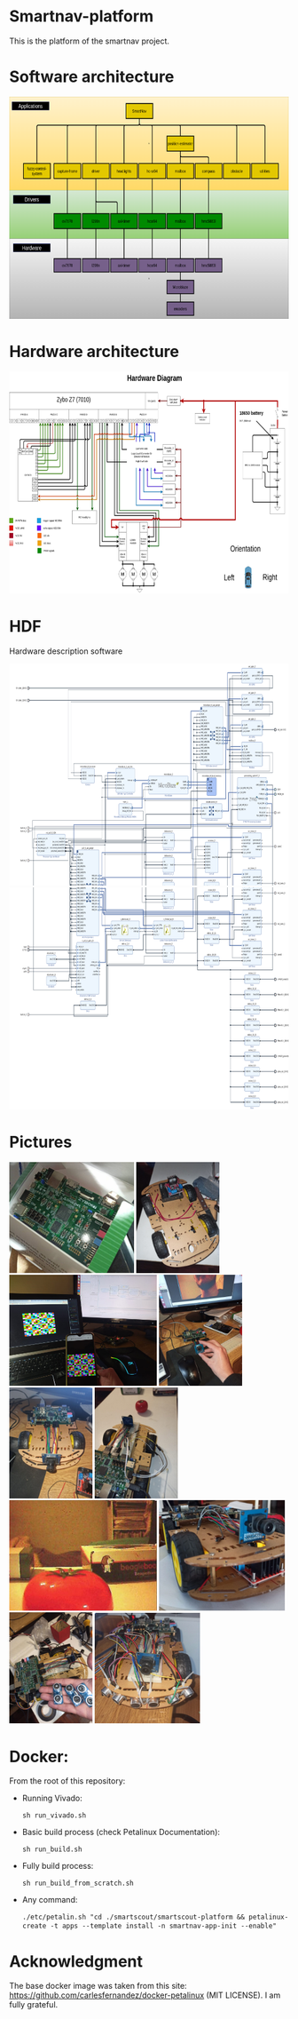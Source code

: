 # Smartnav-platform

This is the platform of the smartnav project.

# Software architecture 

<img src="./doc/software_architecture.png"  width="800" height="400">

# Hardware architecture

<img src="./doc/hardware_architecture.png"  width="800" height="400">

# HDF 

Hardware description software

<img src="./smartscout-vivado/smartnav-vivado/design_1.png"  width="800" height="400">
<img src="./smartscout-vivado/smartnav-vivado/design_2.png"  width="800" height="400">

# Pictures

<p float="left">
    <img src="./doc/state0.jpeg" width="225" />
    <img src="./doc/state1.jpeg" width="150" />
    <img src="./doc/state2.jpeg" width="266" />
    <img src="./doc/state3.jpeg" width="150" /> 
    <img src="./doc/state4.jpeg" width="150" />
    <img src="./doc/state5.jpeg" width="150" />
    <img src="./doc/state6.jpeg" width="266" />
    <img src="./doc/state7.jpeg" width="227" />
    <img src="./doc/state8.jpeg" width="150" />
    <img src="./doc/state9.jpeg" width="190" />
</p>

# Docker: 

From the root of this repository:

+ Running Vivado: 
  ```
  sh run_vivado.sh
  ```
+ Basic build process (check Petalinux Documentation): 
  ```
  sh run_build.sh
  ```
+ Fully build process: 
  ```
  sh run_build_from_scratch.sh
  ```
+ Any command: 
  ```
  ./etc/petalin.sh "cd ./smartscout/smartscout-platform && petalinux-create -t apps --template install -n smartnav-app-init --enable"
  ```

# Acknowledgment

The base docker image was taken from this site: https://github.com/carlesfernandez/docker-petalinux (MIT LICENSE). I am fully grateful.